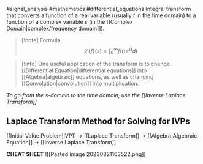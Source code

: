 #signal_analysis #mathematics #differential_equations 
Integral transform that converts a function of a real variable (usually $t$ in the time domain) to a function of a complex variable $s$ (in the [[Complex Domain|complex/frequency domain]]).

>[!note] Formula
>$$\mathcal{L}\{f\}(s)=\int^{\infty}_{0}{f(t)e^{st}dt}$$


>[!info] 
>One useful application of the transform is to change [[Differential Equation|differential equations]] into [[Algebra|algebraic]] equations, as well as changing [[Convolution|convolution]] into multiplication.

*To go from the $s$-domain to the time domain, use the [[Inverse Laplace Transform]]*

## Laplace Transform Method for Solving for IVPs
[[Initial Value Problem|IVP]] → [[Laplace Transform]] → [[Algebra|Algebraic Equation]] → [[Inverse Laplace Transform]]

**CHEAT SHEET**
![[Pasted image 20230321163522.png]]